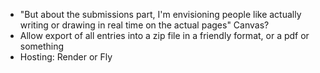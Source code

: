 * "But about the submissions part, I'm envisioning people like actually writing or drawing in real time on the actual pages" Canvas?
* Allow export of all entries into a zip file in a friendly format, or a pdf or something
* Hosting: Render or Fly
